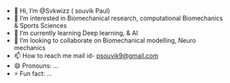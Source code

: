 - 👋 Hi, I’m @Svkwizz ( souvik Paul)
- 👀 I’m interested in Biomechanical research, computational Biomechanics & Sports Sciences
- 🌱 I’m currently learning Deep learning, & AI
- 💞️ I’m looking to collaborate on Biomechanical modelling, Neuro mechanics
- 📫 How to reach me mail id- psouvik9@gmail.com
- 😄 Pronouns: ...
- ⚡ Fun fact: ...

<!---
Svkwizz/Svkwizz is a ✨ special ✨ repository because its `README.md` (this file) appears on your GitHub profile.
You can click the Preview link to take a look at your changes.
--->
